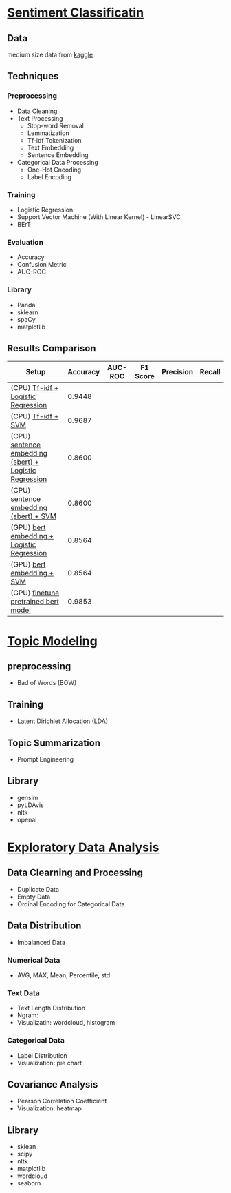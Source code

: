 # [Sentiment Classificatin](https://github.com/MMaggieZhou/sentiment_analysis/blob/main/twitter_entity_sentiment_analysis_v2.ipynb)
## Data 
medium size data from [kaggle](https://www.kaggle.com/datasets/jp797498e/twitter-entity-sentiment-analysis/data)

## Techniques 
### Preprocessing 
- Data Cleaning
- Text Processing
  - Stop-word Removal
  - Lemmatization
  - Tf-idf Tokenization
  - Text Embedding
  - Sentence Embedding
- Categorical Data Processing
  - One-Hot Cncoding
  - Label Encoding 

### Training 
- Logistic Regression
- Support Vector Machine (With Linear Kernel) - LinearSVC
- BErT

### Evaluation 
- Accuracy
- Confusion Metric
- AUC-ROC

### Library
- Panda
- sklearn
- spaCy
- matplotlib
  
## Results Comparison 
| Setup    | Accuracy | AUC-ROC | F1 Score | Precision | Recall |
| -------- | -------- | ------- | -------- | --------- | ------ |
| (CPU) [Tf-idf + Logistic Regression](https://github.com/MMaggieZhou/sentiment_analysis/blob/main/sentiment_analysis_tfidf.ipynb)  | 0.9448   |
| (CPU) [Tf-idf + SVM](https://github.com/MMaggieZhou/sentiment_analysis/blob/main/sentiment_analysis_tfidf.ipynb)  | 0.9687    |
| (CPU) [sentence embedding (sbert) + Logistic Regression](https://github.com/MMaggieZhou/sentiment_analysis/blob/main/sentiment_analysis_sbert_embedding.ipynb) | 0.8600 |
| (CPU) [sentence embedding (sbert) + SVM](https://github.com/MMaggieZhou/sentiment_analysis/blob/main/sentiment_analysis_sbert_embedding.ipynb) | 0.8600 |
| (GPU) [bert embedding + Logistic Regression](https://github.com/MMaggieZhou/sentiment_analysis/blob/main/sentiment_analysis_bert_embedding.ipynb) | 0.8564|
| (GPU) [bert embedding + SVM](https://github.com/MMaggieZhou/sentiment_analysis/blob/main/sentiment_analysis_bert_embedding.ipynb) | 0.8564|
| (GPU) [finetune pretrained bert model](https://github.com/MMaggieZhou/sentiment_analysis/blob/main/sentiment_analysis_bert_finetune.ipynb) | 0.9853|


# [Topic Modeling](https://github.com/MMaggieZhou/sentiment_analysis/blob/main/topic_modeling.ipynb)
## preprocessing 
- Bad of Words (BOW)

## Training 
- Latent Dirichlet Allocation (LDA)

## Topic Summarization 
- Prompt Engineering
  
## Library 
- gensim
- pyLDAvis
- nltk
- openai

# [Exploratory Data Analysis](http://localhost:8888/lab/tree/sentiment_analysis/eda_tweets.ipynb)
## Data Clearning and Processing 
- Duplicate Data
- Empty Data
- Ordinal Encoding for Categorical Data 
## Data Distribution 
- Imbalanced Data
### Numerical Data 
- AVG, MAX, Mean, Percentile, std
### Text Data 
- Text Length Distribution 
- Ngram: 
- Visualizatin: wordcloud, histogram 
### Categorical Data 
- Label Distribution
- Visualization: pie chart
## Covariance Analysis
- Pearson Correlation Coefficient
- Visualization: heatmap
## Library 
- sklean
- scipy
- nltk
- matplotlib
- wordcloud
- seaborn
